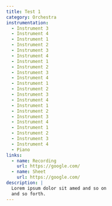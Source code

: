 ```yaml
---
title: Test 1
category: Orchestra
instrumentation:
  - Instrument 3
  - Instrument 4
  - Instrument 1
  - Instrument 2
  - Instrument 3
  - Instrument 4
  - Instrument 1
  - Instrument 2
  - Instrument 3
  - Instrument 4
  - Instrument 1
  - Instrument 2
  - Instrument 3
  - Instrument 4
  - Instrument 1
  - Instrument 2
  - Instrument 3
  - Instrument 4
  - Instrument 1
  - Instrument 2
  - Instrument 3
  - Instrument 4
  - Piano
links:
  - name: Recording
    url: https://google.com/
  - name: Sheet
    url: https://google.com/
description: |
  Lorem ipsum dolor sit amed and so on
  and so forth.
---
```

